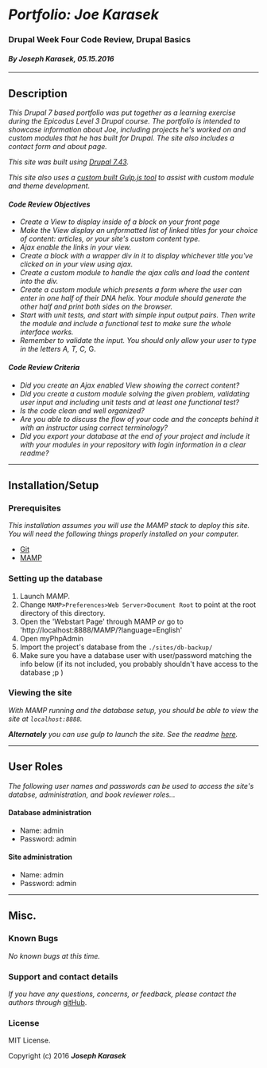 # _**Portfolio: Joe Karasek**_
### Drupal Week Four Code Review, Drupal Basics
#### _**By Joseph Karasek, 05.15.2016**_
---
## Description

_This Drupal 7 based portfolio was put together as a learning exercise during the Epicodus Level 3 Drupal course. The portfolio is intended to showcase information about Joe, including projects he's worked on and custom modules that he has built for Drupal. The site also includes a contact form and about page._

_This site was built using [Drupal 7.43](https://www.drupal.org/drupal-7.43-release-notes)._

_This site also uses a [custom built Gulp.js tool](https://github.com/joekarasek/toolkit-drupal7-gulp) to assist with custom module and theme development._

#### _Code Review Objectives_

* _Create a View to display inside of a block on your front page_
* _Make the View display an unformatted list of linked titles for your choice of content: articles, or your site's custom content type._
* _Ajax enable the links in your view._
* _Create a block with a wrapper div in it to display whichever title you've clicked on in your view using ajax._
* _Create a custom module to handle the ajax calls and load the content into the div._
* _Create a custom module which presents a form where the user can enter in one half of their DNA helix. Your module should generate the other half and print both sides on the browser._
* _Start with unit tests, and start with simple input output pairs. Then write the module and include a functional test to make sure the whole interface works._
* _Remember to validate the input. You should only allow your user to type in the letters A, T, C,_ G.

#### _Code Review Criteria_

* _Did you create an Ajax enabled View showing the correct content?_
* _Did you create a custom module solving the given problem, validating user input and including unit tests and at least one functional test?_
* _Is the code clean and well organized?_
* _Are you able to discuss the flow of your code and the concepts behind it with an instructor using correct terminology?_
* _Did you export your database at the end of your project and include it with your modules in your repository with login information in a clear readme?_
___
## Installation/Setup

### Prerequisites

_This installation assumes you will use the MAMP stack to deploy this site. You will need the following things properly installed on your computer._

* [Git](http://git-scm.com/)
* [MAMP](https://www.mamp.info/en/)


### Setting up the database

1. Launch MAMP.
2. Change `MAMP>Preferences>Web Server>Document Root` to point at the root directory of this directory.
3. Open the 'Webstart Page' through MAMP _or_ go to 'http://localhost:8888/MAMP/?language=English'
4. Open myPhpAdmin
5. Import the project's database from the `./sites/db-backup/`
6. Make sure you have a database user with user/password matching the info below (if its not included, you probably shouldn't have access to the database ;p )

### Viewing the site

_With MAMP running and the database setup, you should be able to view the site at `localhost:8888`._

_**Alternately** you can use gulp to launch the site. See the readme [here](https://github.com/joekarasek/toolkit-drupal7-gulp)._

---
## User Roles

_The following user names and passwords can be used to access the site's databse, administration, and book reviewer roles..._


#### Database administration
* Name: admin
* Password: admin

#### Site administration
* Name: admin
* Password: admin

---
## Misc.

### Known Bugs

_No known bugs at this time._

### Support and contact details

_If you have any questions, concerns, or feedback, please contact the authors through_ [gitHub](https://github.com/joekarasek/).

### License

MIT License.

Copyright (c) 2016 **_Joseph Karasek_**
